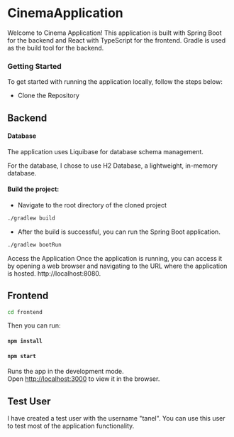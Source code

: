 
# CinemaApplication

Welcome to Cinema Application! This application is built with Spring Boot for the backend and React with TypeScript for the frontend. Gradle is used as the build tool for the backend.

### Getting Started

To get started with running the application locally, follow the steps below:


- Clone the Repository

## Backend

#### Database

The application uses Liquibase for database schema management.

For the database, I chose to use H2 Database, a lightweight, in-memory database. 
#### Build the project:
- Navigate to the root directory of the cloned project
```sh
./gradlew build
```
- After the build is successful, you can run the Spring Boot application.

```sh
./gradlew bootRun
```

Access the Application
Once the application is running, you can access it by opening a web browser and navigating to the URL where the application is hosted.
http://localhost:8080.


## Frontend



```sh
cd frontend
```
Then you can run:



#### `npm install`
#### `npm start`

Runs the app in the development mode.\
Open [http://localhost:3000](http://localhost:3000) to view it in the browser.

## Test User
I have created a test user with the username "tanel". You can use this user to test most of the application functionality.


